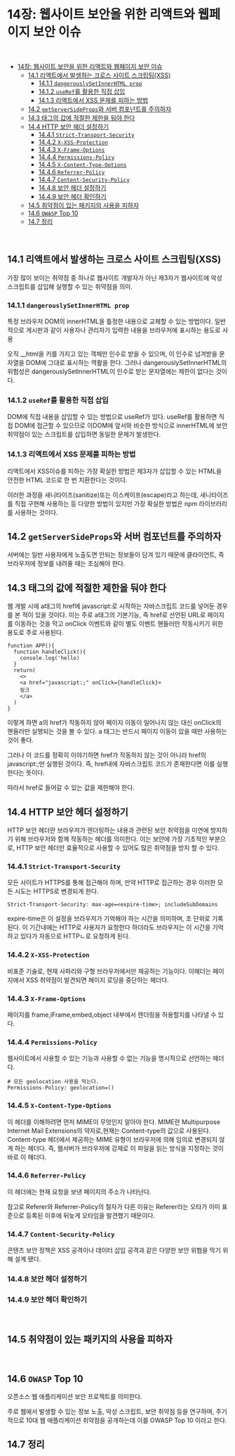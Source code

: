 # 14장: 웹사이트 보안을 위한 리액트와 웹페이지 보안 이슈

<br>

- [14장: 웹사이트 보안을 위한 리액트와 웹페이지 보안 이슈](#14장-웹사이트-보안을-위한-리액트와-웹페이지-보안-이슈)
  - [14.1 리액트에서 발생하는 크로스 사이트 스크립팅(XSS)](#141-리액트에서-발생하는-크로스-사이트-스크립팅xss)
    - [14.1.1 `dangerouslySetInnerHTML prop`](#1411-dangerouslysetinnerhtml-prop)
    - [14.1.2 `useRef`를 활용한 직접 삽입](#1412-useref를-활용한-직접-삽입)
    - [14.1.3 리액트에서 XSS 문제를 피하는 방법](#1413-리액트에서-xss-문제를-피하는-방법)
  - [14.2 `getServerSideProps`와 서버 컴포넌트를 주의하자](#142-getserversideprops와-서버-컴포넌트를-주의하자)
  - [14.3 태그의 값에 적절한 제한을 둬야 한다](#143-태그의-값에-적절한-제한을-둬야-한다)
  - [14.4 HTTP 보안 헤더 설정하기](#144-http-보안-헤더-설정하기)
    - [14.4.1 `Strict-Transport-Security`](#1441-strict-transport-security)
    - [14.4.2 `X-XSS-Protection`](#1442-x-xss-protection)
    - [14.4.3 `X-Frame-Options`](#1443-x-frame-options)
    - [14.4.4 `Permissions-Policy`](#1444-permissions-policy)
    - [14.4.5 `X-Content-Type-Options`](#1445-x-content-type-options)
    - [14.4.6 `Referrer-Policy`](#1446-referrer-policy)
    - [14.4.7 `Content-Security-Policy`](#1447-content-security-policy)
    - [14.4.8 보안 헤더 설정하기](#1448-보안-헤더-설정하기)
    - [14.4.9 보안 헤더 확인하기](#1449-보안-헤더-확인하기)
  - [14.5 취약점이 있는 패키지의 사용을 피하자](#145-취약점이-있는-패키지의-사용을-피하자)
  - [14.6 `OWASP` Top 10](#146-owasp-top-10)
  - [14.7 정리](#147-정리)

<br>

## 14.1 리액트에서 발생하는 크로스 사이트 스크립팅(XSS)

가장 많이 보이는 취약점 중 하나로 웹사이트 개발자가 아닌 제3자가 웹사이트에 악성 스크립트를 삽입해 실행할 수 있는 취약점을 의미.

### 14.1.1 `dangerouslySetInnerHTML prop`

특정 브라우저 DOM의 innerHTML을 틀정한 내용으로 교체할 수 있는 방법이다.
일반적으로 게시판과 같이 사용자나 관리자가 입력한 내용을 브라우저에 표시하는 용도로 사용

오직 \_\_html을 키를 가지고 있는 객체만 인수로 받을 수 있으며, 이 인수로 넘겨받을 문자열을 DOM에 그대로 표시하는 역활을 한다. 그러나 dangerouslySetInnerHTML의 위험성은 dangerouslySetInnerHTML이 인수로 받는 문자열에는 제한이 없다는 것이다.

### 14.1.2 `useRef`를 활용한 직접 삽입

DOM에 직접 내용을 삽입할 수 있는 방법으로 useRef가 있다.
useRef를 활용하면 직접 DOM에 접근할 수 있으므로 이DOM에 앞서와 비슷한 방식으로 innerHTML에 보안 취약점이 있는 스크립트를 삽입하면 동일한 문제가 발생한다.

### 14.1.3 리액트에서 XSS 문제를 피하는 방법

리액트에서 XSS이슈를 피하는 가장 확실한 방법은 제3자가 삽입할 수 있는 HTML을 안전한 HTML 코드로 한 번 치환한다는 것이다.

이러한 과정을 새니타이즈(sanitize)또는 이스케이프(escape)라고 하는데, 새니타이즈를 직접 구현해 사용하는 등 다양한 방법이 있지만 가장 확실한 방법은 npm 라이브러리를 사용하는 것이다.
<br>

## 14.2 `getServerSideProps`와 서버 컴포넌트를 주의하자

서버에는 일반 사용자에게 노출도면 안되는 정보들이 담겨 있기 때문에 클라이언트, 즉 브라우저에 정보를 내려줄 때는 조심해야 한다.
<br>

## 14.3 태그의 값에 적절한 제한을 둬야 한다

웹 개발 시에 a태그의 href에 javascript:로 시작하는 자바스크립트 코드를 넣어둔 경우를 본 적이 있을 것이다.
이는 주로 a태그의 기본기능, 즉 href로 선언된 URL로 페이지를 이동하는 것을 막고 onClick 이벤트와 같이 별도 이벤트 핸들러만 작동시키기 위한 용도로 주로 사용된다.

```
function APP(){
  function handleClick(){
    console.log('hello)
  }
  return(
    <>
    <a href="javascript:;" onClick={handleClick}>
    링크
    </a>
  )
}
```

이렇게 하면 a의 href가 작동하지 않아 페이지 이동이 일어나지 않는 대신 onClick의 핸들러만 실행되는 것을 볼 수 있다.
a 태그는 반드시 페이지 이동이 있을 때만 사용하는 것이 좋다.

그러나 이 코드를 정확히 이야기하면 href가 작동하지 않는 것이 아니라 href의 javascript:;만 실행된 것이다.
즉, href내에 자바스크립트 코드가 존재한다면 이를 실행한다는 뜻이다.

따라서 href로 들어갈 수 있는 값을 제한해야 한다.
<br>

## 14.4 HTTP 보안 헤더 설정하기

HTTP 보안 헤더란 브라우저가 렌더링하는 내용과 관련된 보안 취약점을 미연에 방지하기 위해 브라우저와 함께 작동하는 헤더를 의미한다. 이는 보안에 가장 기초적인 부분으로, HTTP 보안 헤더만 효율적으로 사용할 수 있어도 많은 취약점을 방지 할 수 있다.

### 14.4.1 `Strict-Transport-Security`

모든 사이트가 HTTPS를 통해 접근해야 하며, 만약 HTTP로 접근하는 경우 이러한 모든 시도는 HTTPS로 변경되게 한다.

```
Strict-Transport-Security: max-age=<expire-time>; includeSubDomains
```

expire-time은 이 설정을 브라우저가 기억해야 하는 시간을 의미하며, 초 단위로 기록된다. 이 기간내에는 HTTP로 사용자가 요청한다 하더라도 브라우저는 이 시간을 기억하고 있다가 자동으로 HTTPㄴ로 요청하게 된다.

### 14.4.2 `X-XSS-Protection`

비표준 기술로, 현재 사파리와 구형 브라우저에서만 제공하는 기능이다.
이헤더는 페이지에서 XSS 취약점이 발견되면 페이지 로딩을 중단하는 헤더다.

### 14.4.3 `X-Frame-Options`

페이지를 frame,iFrame,embed,object 내부에서 렌더링을 허용할지를 나타낼 수 있다.

### 14.4.4 `Permissions-Policy`

웹사이트에서 사용할 수 있는 기능과 사용할 수 없는 기능을 명시적으로 선언하는 헤더다.

```
# 모든 geolocation 사용을 막는다.
Permissions-Policy: geolocation=()
```

### 14.4.5 `X-Content-Type-Options`

이 헤더를 이해하려면 먼저 MIME이 무엇인지 알아야 한다. MIME란 Multipurpose Internet Mail Extensions의 약자로,현재는 Content-type의 값으로 사용된다.
Content-type 헤더에서 제공하는 MIME 유형이 브라우저에 의해 임의로 변경되지 않게 하는 헤더다.
즉, 웹서버가 브라우저에 강제로 이 파일을 읽는 방식을 지정하는 것이 바로 이 헤더다.

### 14.4.6 `Referrer-Policy`

이 헤더에는 현재 요청을 보낸 페이지의 주소가 나타난다.

참고로 Referer와 Referrer-Policy의 철자가 다른 이유는 Referer라는 오타가 이미 표준으로 등록된 이후에 뒤늦게 오타임을 발견했기 때문이다.

### 14.4.7 `Content-Security-Policy`

콘텐츠 보안 정책은 XSS 공격이나 데이터 삽입 공격과 같은 다양한 보안 위협을 막기 위해 설계 됐다.

### 14.4.8 보안 헤더 설정하기

### 14.4.9 보안 헤더 확인하기

<br>

## 14.5 취약점이 있는 패키지의 사용을 피하자

<br>

## 14.6 `OWASP` Top 10

오픈소스 웹 애플리케이션 보안 프로젝트를 의미한다.

주로 웹에서 발생할 수 있는 정보 노출, 악성 스크립트, 보안 취약점 등을 연구하며, 주기적으로 10대 웹 애플리케이션 취약점을 공개하는데 이를 OWASP Top 10 이라고 한다.
<br>

## 14.7 정리
